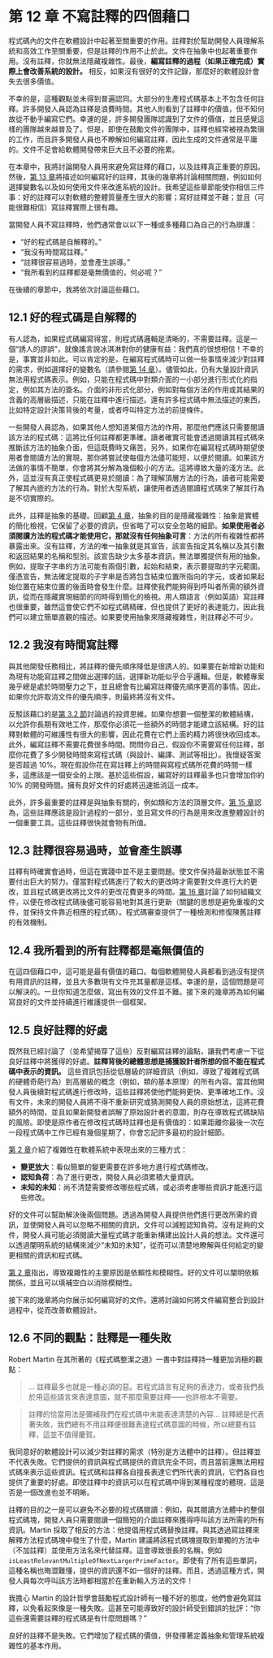 # 第 12 章 不寫註釋的四個藉口

程式碼內的文件在軟體設計中起著至關重要的作用。註釋對於幫助開發人員理解系統和高效工作至關重要，但是註釋的作用不止於此。文件在抽象中也起著重要作用。沒有註釋，你就無法隱藏複雜性。最後，**編寫註釋的過程（如果正確完成）實際上會改善系統的設計。** 相反，如果沒有很好的文件記錄，那麼好的軟體設計會失去很多價值。

不幸的是，這種觀點並未得到普遍認同。大部分的生產程式碼基本上不包含任何註釋。許多開發人員認為註釋是浪費時間。其他人則看到了註釋中的價值，但不知何故從不動手編寫它們。幸運的是，許多開發團隊認識到了文件的價值，並且感覺這樣的團隊越來越普及了。但是，即使在鼓勵文件的團隊中，註釋也經常被視為繁瑣的工作，而且許多開發人員也不瞭解如何編寫註釋，因此生成的文件通常是平庸的。文件不足會給軟體開發帶來巨大且不必要的拖累。

在本章中，我將討論開發人員用來避免寫註釋的藉口，以及註釋真正重要的原因。然後，[第 13 章](ch13.md)將描述如何編寫好的註釋，其後的幾章將討論相關問題，例如如何選擇變數名以及如何使用文件來改進系統的設計。我希望這些章節能使你相信三件事：好的註釋可以對軟體的整體質量產生很大的影響；寫好註釋並不難；並且（可能很難相信）寫註釋實際上很有趣。

當開發人員不寫註釋時，他們通常會以以下一種或多種藉口為自己的行為辯護：

- “好的程式碼是自解釋的。”
- “我沒有時間寫註釋。”
- “註釋很容易過時，並會產生誤導。”
- “我所看到的註釋都是毫無價值的，何必呢？”

在後續的章節中，我將依次討論這些藉口。

## 12.1 好的程式碼是自解釋的

有人認為，如果程式碼編寫得當，則程式碼邏輯是清晰的，不需要註釋。這是一個“誘人的謬誤”，就像謠言說冰淇淋對你的健康有益：我們真的很想相信！不幸的是，事實並非如此。可以肯定的是，在編寫程式碼時可以做一些事情來減少對註釋的需求，例如選擇好的變數名（請參閱[第 14 章](ch14.md)）。儘管如此，仍有大量設計資訊無法用程式碼表示。例如，只能在程式碼中對類介面的一小部分進行形式化的指定，例如其方法的簽名。介面的非形式化部分，例如對每個方法的作用或其結果的含義的高層級描述，只能在註釋中進行描述。還有許多程式碼中無法描述的東西，比如特定設計決策背後的考量，或者呼叫特定方法的前提條件。

一些開發人員認為，如果其他人想知道某個方法的作用，那麼他們應該只需要閱讀該方法的程式碼：這將比任何註釋都更準確。讀者確實可能會透過閱讀其程式碼來推斷該方法的抽象介面，但這既費時又痛苦。另外，如果你在編寫程式碼時期望使用者會閱讀方法的實現，那你將嘗試使每個方法儘可能短，以便於閱讀。如果該方法做的事情不簡單，你會將其分解為幾個較小的方法。這將導致大量的淺方法。此外，這並沒有真正使程式碼更易於閱讀：為了理解頂層方法的行為，讀者可能需要了解其內嵌的方法的行為。對於大型系統，讓使用者透過閱讀程式碼來了解其行為是不切實際的。

此外，註釋是抽象的基礎。回顧[第 4 章](ch04.md)，抽象的目的是隱藏複雜性：抽象是實體的簡化檢視，它保留了必要的資訊，但省略了可以安全忽略的細節。**如果使用者必須閱讀方法的程式碼才能使用它，那就沒有任何抽象可言**：方法的所有複雜性都將暴露出來。沒有註釋，方法的唯一抽象就是其宣告，該宣告指定其名稱以及其引數和返回結果的名稱和型別。該宣告缺少太多基本資訊，無法單獨提供有用的抽象。例如，提取子字串的方法可能有兩個引數，起始和結束，表示要提取的字元範圍。僅憑宣告，無法確定提取的子字串是否將包含結束位置所指向的字元，或者如果起始位置在結束位置的後面時會發生什麼。註釋使我們能夠得到呼叫者所需的額外資訊，從而在隱藏實現細節的同時得到簡化的檢視。用人類語言（例如英語）寫註釋也很重要，雖然這會使它們不如程式碼精確，但也提供了更好的表達能力，因此我們可以建立簡單直觀的描述。如果要使用抽象來隱藏複雜性，則註釋必不可少。

## 12.2 我沒有時間寫註釋

與其他開發任務相比，將註釋的優先順序降低是很誘人的。如果要在新增新功能和為現有功能寫註釋之間做出選擇的話，選擇新功能似乎合乎邏輯。但是，軟體專案幾乎總是處於時間壓力之下，並且總會有比編寫註釋優先順序更高的事情。因此，如果你允許取消文件的優先順序，則最終將沒有文件。

反駁該藉口的是[第 3.2 節](ch03.md)討論過的投資思維。如果你想要一個整潔的軟體結構，以允許你長期有效地工作，那麼你必須花一些額外的時間才能建立該結構。好的註釋對軟體的可維護性有很大的影響，因此花費在它們上面的精力將很快收回成本。此外，編寫註釋不需要花費很多時間。問問你自己，假設你不需要寫任何註釋，那麼你花費了多少開發時間來寫程式碼（與設計、編譯、測試等相比）。我懷疑答案是否超過 10%。現在假設你花在寫註釋上的時間與寫程式碼所花費的時間一樣多，這應該是一個安全的上限。基於這些假設，編寫好的註釋最多也只會增加你約 10% 的開發時間。擁有良好文件的好處將迅速抵消這一成本。

此外，許多最重要的註釋是與抽象有關的，例如類和方法的頂層文件。[第 15 章](ch15.md)認為，這些註釋應該是設計過程的一部分，並且寫文件的行為是用來改進整體設計的一個重要工具。這些註釋很快就會物有所值。

## 12.3 註釋很容易過時，並會產生誤導

註釋有時確實會過時，但這在實踐中並不是主要問題。使文件保持最新狀態並不需要付出巨大的努力。僅當對程式碼進行了較大的更改時才需要對文件進行大的更改，並且程式碼更改將比文件的更改花費更多的時間。[第 16 章](ch16.md)討論了如何組織文件，以便在修改程式碼後儘可能容易地對其進行更新（關鍵的思想是避免重複的文件，並保持文件靠近相應的程式碼）。程式碼審查提供了一種檢測和修復陳舊註釋的有效機制。

## 12.4 我所看到的所有註釋都是毫無價值的

在這四個藉口中，這可能是最有價值的藉口。每個軟體開發人員都看到過沒有提供有用資訊的註釋，並且大多數現有文件充其量都是這樣。幸運的是，這個問題是可以解決的。一旦你知道怎麼做，寫出有效的文件並不難。接下來的幾章將為如何編寫良好的文件並持續進行維護提供一個框架。

## 12.5 良好註釋的好處

既然我已經討論了（並希望揭穿了這些）反對編寫註釋的論點，讓我們考慮一下從良好註釋中將獲得的好處。**註釋背後的總體思想是捕獲設計者所想的但不能在程式碼中表示的資訊。** 這些資訊包括從低層級的詳細資訊（例如，導致了複雜程式碼的硬體奇葩行為）到高層級的概念（例如，類的基本原理）的所有內容。當其他開發人員後續對程式碼進行修改時，這些註釋將使他們能夠更快、更準確地工作。沒有文件，未來的開發人員將不得不重新研究或猜測開發人員的原始想法，這將花費額外的時間，並且如果新開發者誤解了原始設計者的意圖，則存在導致程式碼缺陷的風險。即使是原作者在修改程式碼時註釋也是有價值的：如果距離你最後一次在一段程式碼中工作已經有幾個星期了，你會忘記許多最初的設計細節。

[第 2 章](ch02.md)介紹了複雜性在軟體系統中表現出來的三種方式：

- **變更放大**：看似簡單的變更需要在許多地方進行程式碼修改。
- **認知負荷**：為了進行更改，開發人員必須累積大量資訊。
- **未知的未知**：尚不清楚需要修改哪些程式碼，或必須考慮哪些資訊才能進行這些修改。

好的文件可以幫助解決後兩個問題。透過為開發人員提供他們進行更改所需的資訊，並使開發人員可以忽略不相關的資訊，文件可以減輕認知負荷。沒有足夠的文件，開發人員可能必須閱讀大量程式碼才能重新構建出設計人員的想法。文件還可以透過闡明系統的結構來減少“未知的未知”，從而可以清楚地瞭解與任何給定的變更相關的資訊和程式碼。

[第 2 章](ch02.md)指出，導致複雜性的主要原因是依賴性和模糊性。好的文件可以闡明依賴關係，並且可以填補空白以消除模糊性。

接下來的幾章將向你展示如何編寫好的文件。還將討論如何將文件編寫整合到設計過程中，從而改善軟體設計。

## 12.6 不同的觀點：註釋是一種失敗

Robert Martin 在其所著的《程式碼整潔之道》一書中對註釋持一種更加消極的觀點：

> ... 註釋最多也就是一種必須的惡。若程式語言有足夠的表達力，或者我們長於用這些語言來表達意圖，就不那麼需要註釋——也許根本不需要。

> 註釋的恰當用法是彌補我們在程式碼中未能表達清楚的內容... 註釋總是代表著失敗，我們總有不用註釋便很難表達程式碼意圖的時候，所以總要有註釋，這並不值得慶賀。

我同意好的軟體設計可以減少對註釋的需求（特別是方法體中的註釋）。但註釋並不代表失敗。它們提供的資訊與程式碼提供的資訊完全不同，而且當前還無法用程式碼來表示這些資訊。程式碼和註釋各自擅長表達它們所代表的資訊，它們各自也提供了重要的好處。即使註釋中的資訊可以在程式碼中得到某種程度的體現，這是否是一個改進也並不明晰。

註釋的目的之一是可以避免不必要的程式碼閱讀：例如，與其閱讀方法體中的整個程式碼塊，開發人員只需要閱讀一個簡短的介面註釋來獲得呼叫該方法所需的所有資訊。Martin 採取了相反的方法：他提倡用程式碼替換註釋。與其透過寫註釋來解釋方法程式碼塊中發生了什麼，Martin 建議將該程式碼塊提取到單獨的方法中（不加註釋）並使用方法名來代替註釋。這會導致很長的名稱，例如 `isLeastRelevantMultipleOfNextLargerPrimeFactor`。即使有了所有這些單詞，這種名稱也晦澀難懂，提供的資訊還不如一個好的註釋。而且，透過這種方式，開發人員每次呼叫該方法時都相當於在重新輸入方法的文件！

我擔心 Martin 的設計哲學會鼓勵程式設計師有一種不好的態度，他們會避免寫註釋，以免看起來像是一種失敗。這甚至可能導致好的設計師受到錯誤的批評：“你這些還需要註釋的程式碼是有什麼問題嗎？”

良好的註釋不是失敗。它們增加了程式碼的價值，併發揮著定義抽象和管理系統複雜性的基本作用。